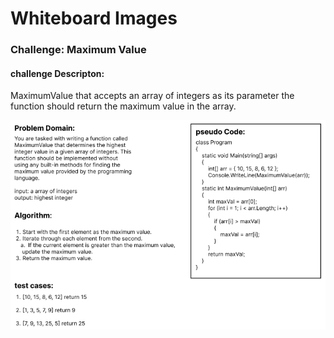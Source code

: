 
# Whiteboard Images

### Challenge: Maximum Value
#### challenge Descripton:
MaximumValue that accepts an array of integers as its parameter the function should return the maximum value in the array.

![Maximum Value](MaximumValue.PNG)